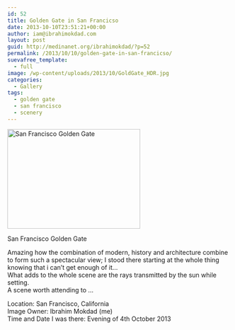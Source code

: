 ```yaml
---
id: 52
title: Golden Gate in San Francicso
date: 2013-10-10T23:51:21+00:00
author: iam@ibrahimokdad.com
layout: post
guid: http://medinanet.org/ibrahimokdad/?p=52
permalink: /2013/10/10/golden-gate-in-san-francicso/
suevafree_template:
  - full
image: /wp-content/uploads/2013/10/GoldGate_HDR.jpg
categories:
  - Gallery
tags:
  - golden gate
  - san francisco
  - scenery
---
```

<div id="attachment_53" style="width: 310px" class="wp-caption alignnone">
  <a href="http://medinanet.org/ibrahimokdad/wp-content/uploads/2013/10/GoldGate_HDR.jpg"><img class="size-medium wp-image-53" alt="San Francisco Golden Gate " src="http://medinanet.org/ibrahimokdad/wp-content/uploads/2013/10/GoldGate_HDR-300x225.jpg" width="300" height="225" srcset="http://ibrahimokdad.site/wp-content/uploads/2013/10/GoldGate_HDR-300x225.jpg 300w, http://ibrahimokdad.site/wp-content/uploads/2013/10/GoldGate_HDR.jpg 640w" sizes="(max-width: 300px) 100vw, 300px" /></a>
  
  <p class="wp-caption-text">
    San Francisco Golden Gate
  </p>
</div>

Amazing how the combination of modern, history and architecture combine to form such a spectacular view; I stood there starting at the whole thing knowing that i can&#8217;t get enough of it&#8230;  
What adds to the whole scene are the rays transmitted by the sun while setting.  
A scene worth attending to &#8230;

Location: San Francisco, California  
Image Owner: Ibrahim Mokdad (me)  
Time and Date I was there: Evening of 4th October 2013